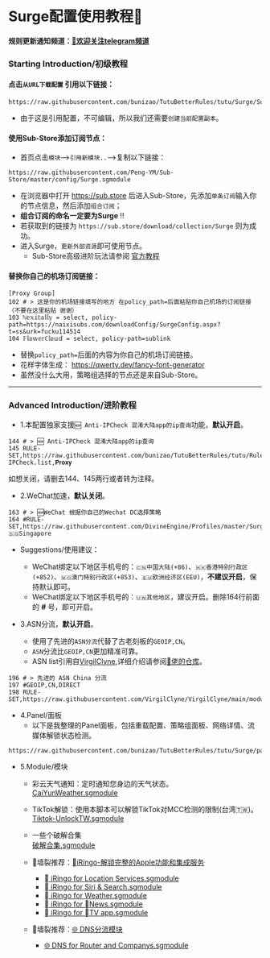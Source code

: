 # Surge配置使用教程🥳
#### 规则更新通知频道：[🌟欢迎关注telegram频道](https://t.me/hututu00)

### Starting Introduction/初级教程

#### 点击`从URL下载配置` 引用以下链接：
```
https://raw.githubusercontent.com/bunizao/TutuBetterRules/tutu/Surge/Surge.conf
```
 * 由于这是引用配置，不可编辑，所以我们还需要`创建当前配置副本`。

#### 使用Sub-Store添加订阅节点：
 * 首页点击`模块`-->`引用新模块..`-->复制以下链接：
```
https://raw.githubusercontent.com/Peng-YM/Sub-Store/master/config/Surge.sgmodule
```
 * 在浏览器中打开 https://sub.store 后进入Sub-Store，先添加`单条订阅`输入你的节点信息，然后添加`组合订阅`；   
 * **组合订阅的命名一定要为Surge** ‼️
 * 若获取到的链接为 `https://sub.store/download/collection/Surge` 则为成功。
 * 进入Surge，`更新外部资源`即可使用节点。
   * Sub-Store高级进阶玩法请参阅 [官方教程](https://www.notion.so/Sub-Store-6259586994d34c11a4ced5c406264b46)

#### 替换你自己的机场订阅链接：
```
[Proxy Group]
102 # > 这是你的机场链接填写的地方 在policy_path=后面粘贴你自己机场的订阅链接（不要在这里粘贴 谢谢）
103 ℕ𝕖𝕩𝕚𝕥𝕒𝕝𝕝𝕪 = select, policy-path=https://naixisubs.com/downloadConfig/SurgeConfig.aspx?t=ss&urk=fucku114514
104 𝔽𝕝𝕠𝕨𝕖𝕣ℂ𝕝𝕠𝕦𝕕 = select, policy-path=sublink
```
  * 替换`policy_path=`后面的内容为你自己的机场订阅链接。
  * 花样字体生成： https://qwerty.dev/fancy-font-generator
  * 虽然没什么大用，策略组选择的节点还是来自Sub-Store。
---
### Advanced Introduction/进阶教程
  * 1.本配置独家支援`🆕 Anti-IPCheck 混淆大陆app的ip查询`功能，**默认开启**。
```
144 # > 🆕 Anti-IPCheck 混淆大陆app的ip查询
145 RULE-SET,https://raw.githubusercontent.com/bunizao/TutuBetterRules/tutu/RuleList/DOMAlN/Anti-IPCheck.list,𝐏𝐫𝐨𝐱𝐲
```
如想关闭，请删去144、145两行或者转为注释。
  * 2.WeChat加速，**默认关闭**。
```
163 # > 🆕WeChat 根据你自己的Wechat DC选择策略
164 #RULE-SET,https://raw.githubusercontent.com/DivineEngine/Profiles/master/Surge/Ruleset/Extra/WeChat.list,🇸🇬Singapore
```
  * Suggestions/使用建议：
    * WeChat绑定以下地区手机号的：`🇨🇳中国大陆(+86)`、`🇭🇰香港特别行政区(+852)`、`🇲🇴澳门特别行政区(+853)`、`🇪🇺欧洲经济区(EEU)`，**不建议开启**，保持默认即可。
    * WeChat绑定以下地区手机号的：`🇺🇳其他地区`，建议开启。删除164行前面的 **#** 号，即可开启。


  * 3.ASN分流，**默认开启**。
    * 使用了先进的`ASN分流`代替了古老刻板的`GEOIP,CN`。
    * `ASN`分流比`GEOIP,CN`更加精准可靠。
    * ASN list引用自[VirgilClyne](https://github.com/VirgilClyne/VirgilClyne/tree/main/modules/ASN),详细介绍请参阅[🍟佬的仓库](https://github.com/VirgilClyne/VirgilClyne/tree/main/modules/ASN)。
 ```
196 # > 先进的 ASN China 分流
197 #GEOIP,CN,DIRECT
198 RULE-SET,https://raw.githubusercontent.com/VirgilClyne/VirgilClyne/main/modules/ASN/ASN.list,DIRECT
 ```

  * 4.Panel/面板
    * 以下是我整理的Panel面板，包括重载配置、策略组面板、网络详情、流媒体解锁状态检测。
```
https://raw.githubusercontent.com/bunizao/TutuBetterRules/tutu/Surge/panel/AllPanel.sgmodule
```
  * 5.Module/模块
    * 彩云天气通知：定时通知您身边的天气状态。  
[CaiYunWeather.sgmodule](https://raw.githubusercontent.com/bunizao/TutuBetterRules/tutu/Surge/module/CaiYunWeather.sgmodule)

    * TikTok解锁：使用本脚本可以解锁TikTok对MCC检测的限制(台湾🇹🇼)。  
[Tiktok-UnlockTW.sgmodule](https://raw.githubusercontent.com/bunizao/TutuBetterRules/tutu/Surge/module/Tiktok-UnlockTW.sgmodule)

    * 一些个破解合集  
[破解合集.sgmodule](https://raw.githubusercontent.com/jnlaoshu/MySelf/main/Surge/Script.sgmodule)

    * 🧱墙裂推荐：[iRingo-解锁完整的Apple功能和集成服务](https://github.com/VirgilClyne/iRingo#iringo)
      * [ iRingo for Location Services.sgmodule](https://github.com/VirgilClyne/iRingo/blob/main/sgmodule/Location.sgmodule?raw=true)
      * [ iRingo for Siri & Search.sgmodule](https://github.com/VirgilClyne/iRingo/blob/main/sgmodule/Siri.sgmodule?raw=true)
      * [ iRingo for Weather.sgmodule](https://github.com/VirgilClyne/iRingo/blob/beta/sgmodule/Weather.beta.sgmodule?raw=true)
      * [ iRingo for News.sgmodule](https://github.com/VirgilClyne/iRingo/blob/main/sgmodule/News.sgmodule?raw=true)
      * [ iRingo for TV app.sgmodule](https://github.com/VirgilClyne/iRingo/blob/main/sgmodule/TV.sgmodule?raw=true)
   
    * 🧱墙裂推荐：[🌐 DNS分流模块](https://github.com/VirgilClyne/VirgilClyne/tree/main/modules/DNS)
      * [🌐 DNS for Router and Companys.sgmodule](https://raw.githubusercontent.com/VirgilClyne/VirgilClyne/main/modules/DNS/DNS.sgmodule)
      
      
     
